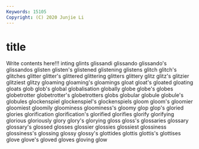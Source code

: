 ```yaml
---
Keywords: 15105
Copyright: (C) 2020 Junjie Li
---
```


# title

Write contents here!!!
inting 
glints
glissandi 
glissando 
glissando's 
glissandos 
glisten 
glisten's 
glistened 
glistening 
glistens 
glitch
glitch's 
glitches 
glitter 
glitter's 
glittered 
glittering 
glitters 
glittery 
glitz 
glitz's
glitzier 
glitziest 
glitzy 
gloaming 
gloaming's 
gloamings 
gloat 
gloat's 
gloated 
gloating
gloats 
glob 
glob's 
global 
globalisation 
globally 
globe 
globe's 
globes 
globetrotter
globetrotter's 
globetrotters 
globs 
globular 
globule 
globule's 
globules 
glockenspiel 
glockenspiel's 
glockenspiels
gloom 
gloom's 
gloomier 
gloomiest 
gloomily 
gloominess 
gloominess's 
gloomy 
glop 
glop's
gloried 
glories 
glorification 
glorification's 
glorified 
glorifies 
glorify 
glorifying 
glorious 
gloriously
glory 
glory's 
glorying 
gloss 
gloss's 
glossaries 
glossary 
glossary's 
glossed 
glosses
glossier 
glossies 
glossiest 
glossiness 
glossiness's 
glossing 
glossy 
glossy's 
glottides 
glottis
glottis's 
glottises 
glove 
glove's 
gloved 
gloves 
gloving 
glow 
